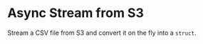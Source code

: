Async Stream from S3
====================

Stream a CSV file from S3 and convert it on the fly into a `struct`.